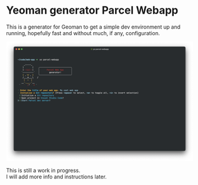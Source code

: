 # Yeoman generator Parcel Webapp

This is a generator for Geoman to get a simple dev environment up and running, hopefully fast and without much, if any, configuration.

<img src="assets/images/screenshot-1.png">

This is still a work in progress.  
I will add more info and instructions later.
